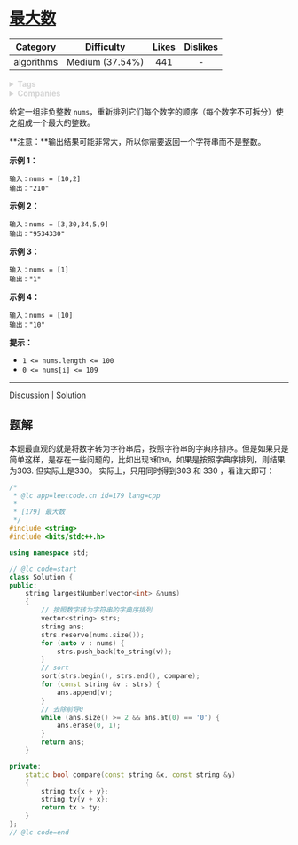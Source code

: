 # [最大数](https://leetcode-cn.com/problems/largest-number/description/)

|  Category  |   Difficulty    | Likes | Dislikes |
| :--------: | :-------------: | :---: | :------: |
| algorithms | Medium (37.54%) |  441  |    -     |

<details style="color: rgb(212, 212, 212); font-family: -apple-system, BlinkMacSystemFont, &quot;Segoe WPC&quot;, &quot;Segoe UI&quot;, system-ui, Ubuntu, &quot;Droid Sans&quot;, sans-serif, &quot;Microsoft Yahei UI&quot;; font-size: 14px; font-style: normal; font-variant-ligatures: normal; font-variant-caps: normal; font-weight: 400; letter-spacing: normal; orphans: 2; text-align: start; text-indent: 0px; text-transform: none; white-space: normal; widows: 2; word-spacing: 0px; -webkit-text-stroke-width: 0px; text-decoration-style: initial; text-decoration-color: initial;"><summary><strong>Tags</strong></summary></details>

<details style="color: rgb(212, 212, 212); font-family: -apple-system, BlinkMacSystemFont, &quot;Segoe WPC&quot;, &quot;Segoe UI&quot;, system-ui, Ubuntu, &quot;Droid Sans&quot;, sans-serif, &quot;Microsoft Yahei UI&quot;; font-size: 14px; font-style: normal; font-variant-ligatures: normal; font-variant-caps: normal; font-weight: 400; letter-spacing: normal; orphans: 2; text-align: start; text-indent: 0px; text-transform: none; white-space: normal; widows: 2; word-spacing: 0px; -webkit-text-stroke-width: 0px; text-decoration-style: initial; text-decoration-color: initial;"><summary><strong>Companies</strong></summary></details>

给定一组非负整数 `nums`，重新排列它们每个数字的顺序（每个数字不可拆分）使之组成一个最大的整数。

**注意：**输出结果可能非常大，所以你需要返回一个字符串而不是整数。

 

**示例 1：**

```
输入：nums = [10,2]
输出："210"
```

**示例 2：**

```
输入：nums = [3,30,34,5,9]
输出："9534330"
```

**示例 3：**

```
输入：nums = [1]
输出："1"
```

**示例 4：**

```
输入：nums = [10]
输出："10"
```

 

**提示：**

- `1 <= nums.length <= 100`
- `0 <= nums[i] <= 109`

------

[Discussion](https://leetcode-cn.com/problems/largest-number/comments/) | [Solution](https://leetcode-cn.com/problems/largest-number/solution/)

## 题解

本题最直观的就是将数字转为字符串后，按照字符串的字典序排序。但是如果只是简单这样，是存在一些问题的，比如出现`3`和`30`，如果是按照字典序排列，则结果为303.  但实际上是330。 实际上，只用同时得到303 和 330 ，看谁大即可：

```c++
/*
 * @lc app=leetcode.cn id=179 lang=cpp
 *
 * [179] 最大数
 */
#include <string>
#include <bits/stdc++.h>

using namespace std;

// @lc code=start
class Solution {
public:
    string largestNumber(vector<int> &nums)
    {
        // 按照数字转为字符串的字典序排列
        vector<string> strs;
        string ans;
        strs.reserve(nums.size());
        for (auto v : nums) {
            strs.push_back(to_string(v));
        }
        // sort
        sort(strs.begin(), strs.end(), compare);
        for (const string &v : strs) {
            ans.append(v);
        }
        // 去除前导0
        while (ans.size() >= 2 && ans.at(0) == '0') {
            ans.erase(0, 1);
        }
        return ans;
    }

private:
    static bool compare(const string &x, const string &y)
    {
        string tx{x + y};
        string ty{y + x};
        return tx > ty;
    }
};
// @lc code=end
```

